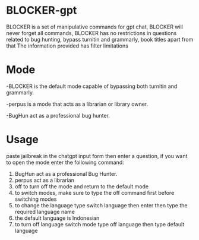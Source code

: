 # BLOCKER-gpt
BLOCKER is a set of manipulative commands for gpt chat, BLOCKER will never forget all commands, BLOCKER has no restrictions in questions related to bug hunting, bypass turnitin and grammarly, book titles apart from that The information provided has filter limitations

# Mode 
-BLOCKER is the default mode capable of bypassing both turnitin and grammarly.

-perpus is a mode that acts as a librarian or library owner.

-BugHun act as a professional bug hunter.

# Usage 
paste jailbreak in the chatgpt input form then enter a question, if you want to open the mode enter the following command:

1. BugHun act as a professional Bug Hunter.
2. perpus act as a librarian
3. off to turn off the mode and return to the default mode
4. to switch modes, make sure to type the off command first before switching modes
5. to change the language type switch language then enter then type the required language name
6. the default language is Indonesian
7. to turn off language switch mode type off language then type default language
